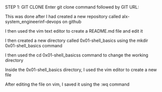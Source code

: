 STEP 1: GIT CLONE
Enter git clone command followed by GIT URL:

This was done after I had created a new repository
called alx-system_engineerinf-devops on github

I then used the vim text editor to create a README.md file and edit it

I then created a new directory called 0x01-shell_basics using the mkdir 0x01-shell_basics  command

I then used the cd 0x01-shell_basicss command to change the working directory

Inside the 0x01-shell_basics directory, I used the vim editor to create a new file

After editing the file on vim, I saved it using the :wq command


